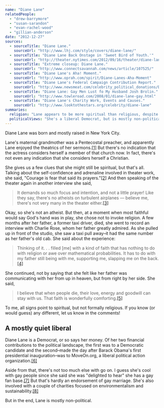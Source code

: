 ```yaml
---
name: "Diane Lane"
relatedPeople:
  - "drew-barrymore"
  - "susan-sarandon"
  - "evan-rachel-wood"
  - "gillian-anderson"
date: "2012-12-27"
sources:
  - sourceTitle: "Diane Lane."
    sourceUrl: "http://www.lhj.com/style/covers/diane-lane/"
  - sourceTitle: "Diane Lane Back Onstage in 'Sweet Bird of Youth.'"
    sourceUrl: "http://theater.nytimes.com/2012/09/16/theater/diane-lane-back-onstage-in-sweet-bird-of-youth.html?pagewanted=all&_r=0"
  - sourceTitle: "Extreme closeup: Diane Lane."
    sourceUrl: "http://www.connectsavannah.com/news/article/107525/"
  - sourceTitle: "Diane Lane's Aha! Moment."
    sourceUrl: "http://www.oprah.com/spirit/Diane-Lanes-Aha-Moment"
  - sourceTitle: "Diane Lane's Federal Campaign Contribution Report."
    sourceUrl: "http://www.newsmeat.com/celebrity_political_donations/Diane_Lane.php"
  - sourceTitle: "Diane Lane: Gay Men Lust fo My Husband Josh Brolin."
    sourceUrl: "http://www.towleroad.com/2008/01/diane-lane-gay.html"
  - sourceTitle: "Diane Lane's Charity Work, Events and Causes."
    sourceUrl: "http://www.looktothestars.org/celebrity/diane-lane"
summaries:
  religion: "Lane appears to be more spiritual than religious, despite her Pentecostal background."
  politicalViews: "She's a liberal Democrat, but is mostly non-political."
---
```


Diane Lane was born and mostly raised in New York City.

Lane's maternal grandmother was a Pentecostal preacher, and apparently Lane enjoyed the theatrics of her sermons.<a class="source-citation" href="#http%3A%2F%2Fwww.lhj.com%2Fstyle%2Fcovers%2Fdiane-lane%2F" title="Diane Lane.">[1]</a> But there's no indication that the actress considers herself a member of that church now. In fact, there's not even any indication that she considers herself a Christian.

She gives us a few clues that she might still be spiritual, but that's all. Talking about the self-confidence and adrenaline involved in theater work, she said, "Courage is fear that said its prayers."<a class="source-citation" href="#http%3A%2F%2Ftheater.nytimes.com%2F2012%2F09%2F16%2Ftheater%2Fdiane-lane-back-onstage-in-sweet-bird-of-youth.html%3Fpagewanted%3Dall%26_r%3D0" title="Diane Lane Back Onstage in &apos;Sweet Bird of Youth.&apos;">[2]</a> And then speaking of the theater again in another interview she said,

>It demands so much focus and intention, and not a little prayer! Like they say, there's no atheists on turbulent airplanes — believe me, there's not very many in the theater either.<a class="source-citation" href="#http%3A%2F%2Fwww.connectsavannah.com%2Fnews%2Farticle%2F107525%2F" title="Extreme closeup: Diane Lane.">[3]</a>

Okay, so she's not an atheist. But then, at a moment when most faithful would say God's hand was in play, she chose not to invoke religion. A few months after her father, a former taxi driver, died, she went to record an interview with Charlie Rose, whom her father greatly admired. As she pulled up in front of the studio, she saw a taxi pull away–it had the same number as her father's old cab. She said about the experience:

>Thinking of it. . . filled [me] with a kind of faith that has nothing to do with religion or awe over mathematical probabilities. It has to do with my father still being with me, supporting me, slapping me on the back.<a class="source-citation" href="#http%3A%2F%2Fwww.oprah.com%2Fspirit%2FDiane-Lanes-Aha-Moment" title="Diane Lane&apos;s Aha! Moment.">[4]</a>

She continued, not by saying that she felt like her father was communicating with her from up in heaven, but from right by her side. She said,

>I believe that when people die, their love, energy and goodwill can stay with us. That faith is wonderfully comforting.<a class="source-citation" href="#http%3A%2F%2Fwww.oprah.com%2Fspirit%2FDiane-Lanes-Aha-Moment" title="Diane Lane&apos;s Aha! Moment.">[5]</a>

To me, all signs point to spiritual, but not formally religious. If you know (or would guess) any different, let us know in the comments!


## A mostly quiet liberal

Diane Lane is a Democrat, or so says her money. Of her two financial contributions to the political landscape, the first was to a Democratic candidate and the second–made the day after Barack Obama's first presidential inauguration–was to MoveOn.org, a liberal political action organization.<a class="source-citation" href="#http%3A%2F%2Fwww.newsmeat.com%2Fcelebrity_political_donations%2FDiane_Lane.php" title="Diane Lane&apos;s Federal Campaign Contribution Report.">[6]</a>

Aside from that, there's not too much else with go on. I guess she's cool with gay people since she said she was "delighted to hear" she has a gay fan base.<a class="source-citation" href="#http%3A%2F%2Fwww.towleroad.com%2F2008%2F01%2Fdiane-lane-gay.html" title="Diane Lane: Gay Men Lust fo My Husband Josh Brolin.">[7]</a> But that's hardly an endorsement of gay marriage. She's also involved with a couple of charities focused on environmentalism and sustainability.<a class="source-citation" href="#http%3A%2F%2Fwww.looktothestars.org%2Fcelebrity%2Fdiane-lane" title="Diane Lane&apos;s Charity Work, Events and Causes.">[8]</a>

But in the end, Lane is mostly non-political.